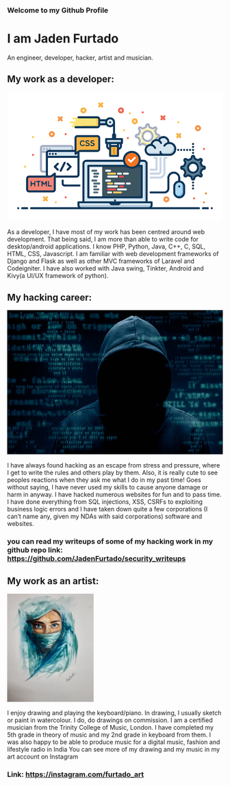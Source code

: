 ### Welcome to my Github Profile

# I am Jaden Furtado

An engineer, developer, hacker, artist and musician.

## My work as a developer:
![Alt text](/a.jpg?raw=true)

As a developer, I have most of my work has been centred around web development. That being said, I am more than able to write code for desktop/android applications. I know PHP, Python, Java, C++, C, SQL, HTML, CSS, Javascript. I am familiar with web development frameworks of Django and Flask as well as other MVC frameworks of Laravel and Codeigniter. I have also worked with Java swing, Tinkter, Android and Kivy(a UI/UX framework of python).

## My hacking career:
![Alt text](/istockphoto-502860430-612x612.jpg?raw=true)

I have always found hacking as an escape from stress and pressure, where I get to write the rules and others play by them. Also, it is really cute to see peoples reactions when they ask me what I do in my past time! Goes without saying, I have never used my skills to cause anyone damage or harm in anyway. I have hacked numerous websites for fun and to pass time. I have done everything from SQL injections, XSS, CSRFs to exploiting business logic errors and I have taken down quite a few corporations (I can’t name any, given my NDAs with said corporations) software and websites.
### you can read my writeups of some of my hacking work in my github repo link: https://github.com/JadenFurtado/security_writeups

## My work as an artist:
<img src="https://github.com/JadenFurtado/JadenFurtado/blob/main/b.jpg" width="40%" height="40%">

I enjoy drawing and playing the keyboard/piano. In drawing, I usually sketch or paint in watercolour. I do, do drawings on commission. 
I am a certified musician from the Trinity College of Music, London. I have completed my 5th grade in theory of music and my 2nd grade in keyboard from them. I was also happy to be able to produce music for a digital music, fashion and lifestyle radio in India
You can see more of my drawing and my music in my art account on Instagram
### Link: https://instagram.com/furtado_art

